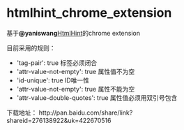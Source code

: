 htmlhint_chrome_extension
==========================

基于<strong>@yaniswang</strong><a href="https://github.com/yaniswang/HTMLHint">HtmlHint</a>的chrome extension 
<p>目前采用的规则：</p>
<ul>
    <li>'tag-pair': true 标签必须闭合</li>
    <li>'attr-value-not-empty': true  属性值不为空</li>
    <li>'id-unique': true ID唯一性</li>
    <li>'attr-value-not-empty': true 属性不能为空</li>
    <li>'attr-value-double-quotes': true 属性值必须用双引号包含</li>
</ul>
下载地址： http://pan.baidu.com/share/link?shareid=276138922&uk=422670516
